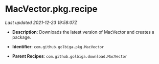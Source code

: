 # MacVector.pkg.recipe

_Last updated 2021-12-23 19:58:07Z_

- **Description**: Downloads the latest version of MacVector and creates a package.

- **Identifier**: `com.github.golbiga.pkg.MacVector`

- **Parent Recipes**: `com.github.golbiga.download.MacVector`